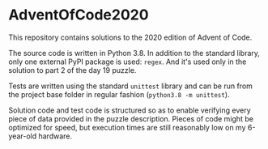 # AdventOfCode2020
This repository contains solutions to the 2020 edition of Advent of Code.

The source code is written in Python 3.8. In addition to the standard library, only one external PyPI package is used: `regex`. And it's used only in the solution to part 2 of the day 19 puzzle.

Tests are written using the standard `unittest` library and can be run from the project base folder in regular fashion (`python3.8 -m unittest`).

Solution code and test code is structured so as to enable verifying every piece of data provided in the puzzle description. Pieces of code might be optimized for speed, but execution times are still reasonably low on my 6-year-old hardware.
